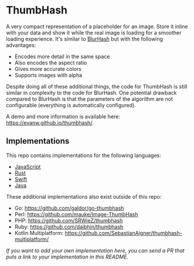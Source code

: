 # ThumbHash

 A very compact representation of a placeholder for an image. Store it inline with your data and show it while the real image is loading for a smoother loading experience. It's similar to [BlurHash](https://github.com/woltapp/blurhash) but with the following advantages:

* Encodes more detail in the same space
* Also encodes the aspect ratio
* Gives more accurate colors
* Supports images with alpha

Despite doing all of these additional things, the code for ThumbHash is still similar in complexity to the code for BlurHash. One potential drawback compared to BlurHash is that the parameters of the algorithm are not configurable (everything is automatically configured).

A demo and more information is available here: https://evanw.github.io/thumbhash/.

## Implementations

This repo contains implementations for the following languages:

* [JavaScript](./js)
* [Rust](./rust)
* [Swift](./swift)
* [Java](./java)

These additional implementations also exist outside of this repo:

* Go: https://github.com/galdor/go-thumbhash
* Perl: https://github.com/mauke/Image-ThumbHash
* PHP: https://github.com/SRWieZ/thumbhash
* Ruby: https://github.com/daibhin/thumbhash
* Kotlin Multiplatform: https://github.com/SebastianAigner/thumbhash-multiplatform/

_If you want to add your own implementation here, you can send a PR that puts a link to your implementation in this README._
